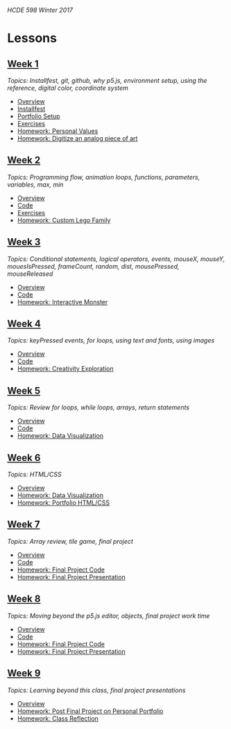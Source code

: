 _HCDE 598 Winter 2017_

# Lessons
## [Week 1](week1)
_Topics: Installfest, git, github, why p5.js, environment setup, using the reference, digital color, coordinate system_

* [Overview](week1)
* [Installfest](week1/installfest.md)
* [Portfolio Setup](week1/portfolio.md)
* [Exercises](week1/exercises)
* [Homework: Personal Values](week1/homework/personal_values.md)
* [Homework: Digitize an analog piece of art](week1/homework/digitize.md)

## [Week 2](week2)
_Topics: Programming flow, animation loops, functions, parameters, variables, max, min_

* [Overview](week2)
* [Code](week2/code)
* [Exercises](week2/exercises)
* [Homework: Custom Lego Family](week2/homework/lego-family.md)

## [Week 3](week3)
_Topics: Conditional statements, logical operators, events, mouseX, mouseY, mouesIsPressed, frameCount, random, dist, mousePressed, mouseReleased_

* [Overview](week3)
* [Code](week3/code)
* [Homework: Interactive Monster](week3/homework/interactive-monster.md)

## [Week 4](week4)
_Topics: keyPressed events, for loops, using text and fonts, using images_

* [Overview](week4)
* [Code](week4/code)
* [Homework: Creativity Exploration](week4/homework/creativity-exploration.md)

## [Week 5](week5)
_Topics: Review for loops, while loops, arrays, return statements_

* [Overview](week5)
* [Code](week5/code)
* [Homework: Data Visualization](week5/homework/data-visualization.md)

## [Week 6](week6)
_Topics: HTML/CSS_

* [Overview](week6)
* [Homework: Data Visualization](week5/homework/data-visualization.md)
* [Homework: Portfolio HTML/CSS](week6/homework/portfolio-html-css.md)

## [Week 7](week7)
_Topics: Array review, tile game, final project_

* [Overview](week7)
* [Code](week7/code)
* [Homework: Final Project Code](final-project.md)
* [Homework: Final Project Presentation](final-project.md)

## [Week 8](week8)
_Topics: Moving beyond the p5.js editor, objects, final project work time_

* [Overview](week8)
* [Code](week8/code)
* [Homework: Final Project Code](final-project.md)
* [Homework: Final Project Presentation](final-project.md)

## [Week 9](week9)
_Topics: Learning beyond this class, final project presentations_

* [Overview](week9)
* [Homework: Post Final Project on Personal Portfolio](https://canvas.uw.edu/courses/1099807/assignments/3624553)
* [Homework: Class Reflection](../class-reflection.md)